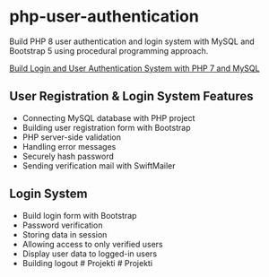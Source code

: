 # php-user-authentication

Build PHP 8 user authentication and login system with MySQL and Bootstrap 5 using procedural programming approach.

[Build Login and User Authentication System with PHP 7 and MySQL](https://www.positronx.io/build-php-mysql-login-and-user-authentication-system/)

## User Registration & Login System Features
* Connecting MySQL database with PHP project
* Building user registration form with Bootstrap
* PHP server-side validation
* Handling error messages
* Securely hash password
* Sending verification mail with SwiftMailer

## Login System
* Build login form with Bootstrap
* Password verification
* Storing data in session
* Allowing access to only verified users
* Display user data to logged-in users
* Building logout
#   P r o j e k t i  
 #   P r o j e k t i  
 